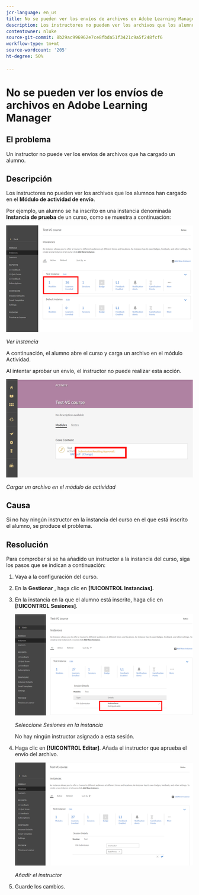 ```yaml
---
jcr-language: en_us
title: No se pueden ver los envíos de archivos en Adobe Learning Manager
description: Los instructores no pueden ver los archivos que los alumnos han cargado en el módulo de actividad de envío.
contentowner: nluke
source-git-commit: 8b29ac996962e7ce8fbda51f3421c9a5f248fcf6
workflow-type: tm+mt
source-wordcount: '205'
ht-degree: 50%

---
```




# No se pueden ver los envíos de archivos en Adobe Learning Manager

## El problema

Un instructor no puede ver los envíos de archivos que ha cargado un alumno.

## Descripción

Los instructores no pueden ver los archivos que los alumnos han cargado en el **Módulo de actividad de envío**.

Por ejemplo, un alumno se ha inscrito en una instancia denominada **Instancia de prueba** de un curso, como se muestra a continuación:

![](assets/test-instance.png)

*Ver instancia*

A continuación, el alumno abre el curso y carga un archivo en el módulo Actividad.

Al intentar aprobar un envío, el instructor no puede realizar esta acción.

![](assets/activity.png)

*Cargar un archivo en el módulo de actividad*

## Causa

Si no hay ningún instructor en la instancia del curso en el que está inscrito el alumno, se produce el problema.

## Resolución

Para comprobar si se ha añadido un instructor a la instancia del curso, siga los pasos que se indican a continuación:

1. Vaya a la configuración del curso.
1. En la **Gestionar** , haga clic en **[!UICONTROL Instancias].**
1. En la instancia en la que el alumno está inscrito, haga clic en **[!UICONTROL Sesiones]**.

   ![](assets/check-instructor.png)

   *Seleccione Sesiones en la instancia*

   No hay ningún instructor asignado a esta sesión.

1. Haga clic en **[!UICONTROL Editar]**. Añada el instructor que aprueba el envío del archivo.

   ![](assets/assign-instructor.png)

   *Añadir el instructor*
1. Guarde los cambios.

